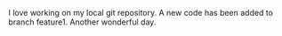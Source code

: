 I love working on my local git repository.
A new code has been added to branch feature1.
Another wonderful day.
